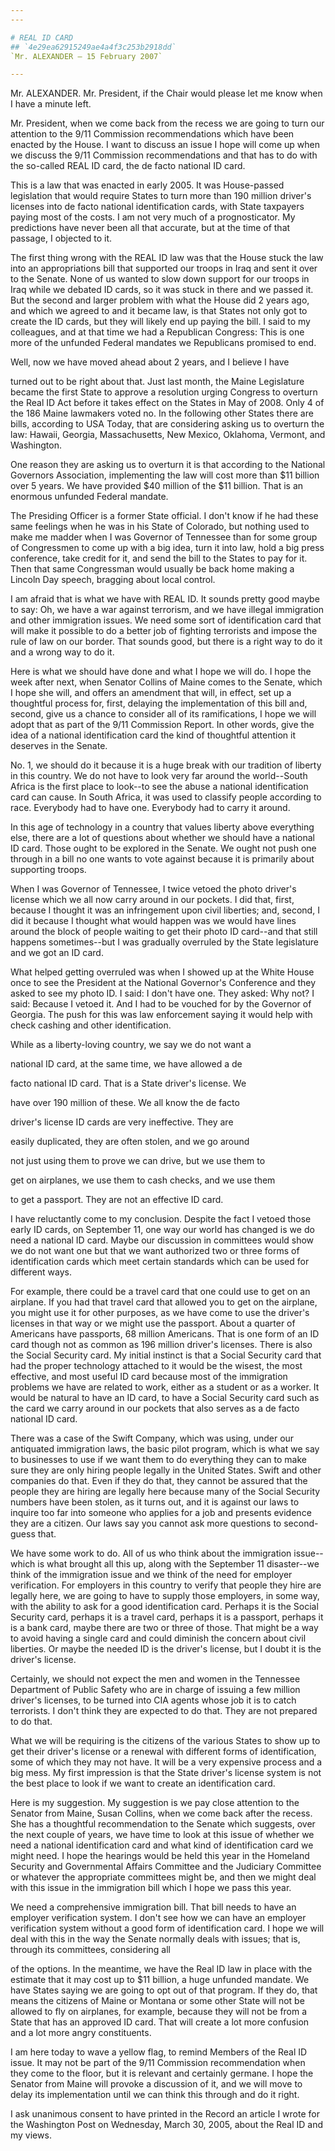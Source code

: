 ```yaml
---
---

# REAL ID CARD
## `4e29ea62915249ae4a4f3c253b2918dd`
`Mr. ALEXANDER — 15 February 2007`

---
```



Mr. ALEXANDER. Mr. President, if the Chair would please let me know 
when I have a minute left.

Mr. President, when we come back from the recess we are going to turn 
our attention to the 9/11 Commission recommendations which have been 
enacted by the House. I want to discuss an issue I hope will come up 
when we discuss the 9/11 Commission recommendations and that has to do 
with the so-called REAL ID card, the de facto national ID card.

This is a law that was enacted in early 2005. It was House-passed 
legislation that would require States to turn more than 190 million 
driver's licenses into de facto national identification cards, with 
State taxpayers paying most of the costs. I am not very much of a 
prognosticator. My predictions have never been all that accurate, but 
at the time of that passage, I objected to it.

The first thing wrong with the REAL ID law was that the House stuck 
the law into an appropriations bill that supported our troops in Iraq 
and sent it over to the Senate. None of us wanted to slow down support 
for our troops in Iraq while we debated ID cards, so it was stuck in 
there and we passed it. But the second and larger problem with what the 
House did 2 years ago, and which we agreed to and it became law, is 
that States not only got to create the ID cards, but they will likely 
end up paying the bill. I said to my colleagues, and at that time we 
had a Republican Congress: This is one more of the unfunded Federal 
mandates we Republicans promised to end.

Well, now we have moved ahead about 2 years, and I believe I have


turned out to be right about that. Just last month, the Maine 
Legislature became the first State to approve a resolution urging 
Congress to overturn the Real ID Act before it takes effect on the 
States in May of 2008. Only 4 of the 186 Maine lawmakers voted no. In 
the following other States there are bills, according to USA Today, 
that are considering asking us to overturn the law: Hawaii, Georgia, 
Massachusetts, New Mexico, Oklahoma, Vermont, and Washington.

One reason they are asking us to overturn it is that according to the 
National Governors Association, implementing the law will cost more 
than $11 billion over 5 years. We have provided $40 million of the $11 
billion. That is an enormous unfunded Federal mandate.

The Presiding Officer is a former State official. I don't know if he 
had these same feelings when he was in his State of Colorado, but 
nothing used to make me madder when I was Governor of Tennessee than 
for some group of Congressmen to come up with a big idea, turn it into 
law, hold a big press conference, take credit for it, and send the bill 
to the States to pay for it. Then that same Congressman would usually 
be back home making a Lincoln Day speech, bragging about local control.

I am afraid that is what we have with REAL ID. It sounds pretty good 
maybe to say: Oh, we have a war against terrorism, and we have illegal 
immigration and other immigration issues. We need some sort of 
identification card that will make it possible to do a better job of 
fighting terrorists and impose the rule of law on our border. That 
sounds good, but there is a right way to do it and a wrong way to do 
it.


Here is what we should have done and what I hope we will do. I hope 
the week after next, when Senator Collins of Maine comes to the Senate, 
which I hope she will, and offers an amendment that will, in effect, 
set up a thoughtful process for, first, delaying the implementation of 
this bill and, second, give us a chance to consider all of its 
ramifications, I hope we will adopt that as part of the 9/11 Commission 
Report. In other words, give the idea of a national identification card 
the kind of thoughtful attention it deserves in the Senate.

No. 1, we should do it because it is a huge break with our tradition 
of liberty in this country. We do not have to look very far around the 
world--South Africa is the first place to look--to see the abuse a 
national identification card can cause. In South Africa, it was used to 
classify people according to race. Everybody had to have one. Everybody 
had to carry it around.

In this age of technology in a country that values liberty above 
everything else, there are a lot of questions about whether we should 
have a national ID card. Those ought to be explored in the Senate. We 
ought not push one through in a bill no one wants to vote against 
because it is primarily about supporting troops.

When I was Governor of Tennessee, I twice vetoed the photo driver's 
license which we all now carry around in our pockets. I did that, 
first, because I thought it was an infringement upon civil liberties; 
and, second, I did it because I thought what would happen was we would 
have lines around the block of people waiting to get their photo ID 
card--and that still happens sometimes--but I was gradually overruled 
by the State legislature and we got an ID card.

What helped getting overruled was when I showed up at the White House 
once to see the President at the National Governor's Conference and 
they asked to see my photo ID. I said: I don't have one. They asked: 
Why not? I said: Because I vetoed it. And I had to be vouched for by 
the Governor of Georgia. The push for this was law enforcement saying 
it would help with check cashing and other identification.




 While as a liberty-loving country, we say we do not want a 


 national ID card, at the same time, we have allowed a de 


 facto national ID card. That is a State driver's license. We 


 have over 190 million of these. We all know the de facto 


 driver's license ID cards are very ineffective. They are 


 easily duplicated, they are often stolen, and we go around 


 not just using them to prove we can drive, but we use them to 


 get on airplanes, we use them to cash checks, and we use them 


 to get a passport. They are not an effective ID card.


I have reluctantly come to my conclusion. Despite the fact I vetoed 
those early ID cards, on September 11, one way our world has changed is 
we do need a national ID card. Maybe our discussion in committees would 
show we do not want one but that we want authorized two or three forms 
of identification cards which meet certain standards which can be used 
for different ways.

For example, there could be a travel card that one could use to get 
on an airplane. If you had that travel card that allowed you to get on 
the airplane, you might use it for other purposes, as we have come to 
use the driver's licenses in that way or we might use the passport. 
About a quarter of Americans have passports, 68 million Americans. That 
is one form of an ID card though not as common as 196 million driver's 
licenses. There is also the Social Security card. My initial instinct 
is that a Social Security card that had the proper technology attached 
to it would be the wisest, the most effective, and most useful ID card 
because most of the immigration problems we have are related to work, 
either as a student or as a worker. It would be natural to have an ID 
card, to have a Social Security card such as the card we carry around 
in our pockets that also serves as a de facto national ID card.

There was a case of the Swift Company, which was using, under our 
antiquated immigration laws, the basic pilot program, which is what we 
say to businesses to use if we want them to do everything they can to 
make sure they are only hiring people legally in the United States. 
Swift and other companies do that. Even if they do that, they cannot be 
assured that the people they are hiring are legally here because many 
of the Social Security numbers have been stolen, as it turns out, and 
it is against our laws to inquire too far into someone who applies for 
a job and presents evidence they are a citizen. Our laws say you cannot 
ask more questions to second-guess that.

We have some work to do. All of us who think about the immigration 
issue--which is what brought all this up, along with the September 11 
disaster--we think of the immigration issue and we think of the need 
for employer verification. For employers in this country to verify that 
people they hire are legally here, we are going to have to supply those 
employers, in some way, with the ability to ask for a good 
identification card. Perhaps it is the Social Security card, perhaps it 
is a travel card, perhaps it is a passport, perhaps it is a bank card, 
maybe there are two or three of those. That might be a way to avoid 
having a single card and could diminish the concern about civil 
liberties. Or maybe the needed ID is the driver's license, but I doubt 
it is the driver's license.

Certainly, we should not expect the men and women in the Tennessee 
Department of Public Safety who are in charge of issuing a few million 
driver's licenses, to be turned into CIA agents whose job it is to 
catch terrorists. I don't think they are expected to do that. They are 
not prepared to do that.


What we will be requiring is the citizens of the various States to 
show up to get their driver's license or a renewal with different forms 
of identification, some of which they may not have. It will be a very 
expensive process and a big mess. My first impression is that the State 
driver's license system is not the best place to look if we want to 
create an identification card.

Here is my suggestion. My suggestion is we pay close attention to the 
Senator from Maine, Susan Collins, when we come back after the recess. 
She has a thoughtful recommendation to the Senate which suggests, over 
the next couple of years, we have time to look at this issue of whether 
we need a national identification card and what kind of identification 
card we might need. I hope the hearings would be held this year in the 
Homeland Security and Governmental Affairs Committee and the Judiciary 
Committee or whatever the appropriate committees might be, and then we 
might deal with this issue in the immigration bill which I hope we pass 
this year.

We need a comprehensive immigration bill. That bill needs to have an 
employer verification system. I don't see how we can have an employer 
verification system without a good form of identification card. I hope 
we will deal with this in the way the Senate normally deals with 
issues; that is, through its committees, considering all


of the options. In the meantime, we have the Real ID law in place with 
the estimate that it may cost up to $11 billion, a huge unfunded 
mandate. We have States saying we are going to opt out of that program. 
If they do, that means the citizens of Maine or Montana or some other 
State will not be allowed to fly on airplanes, for example, because 
they will not be from a State that has an approved ID card. That will 
create a lot more confusion and a lot more angry constituents.

I am here today to wave a yellow flag, to remind Members of the Real 
ID issue. It may not be part of the 9/11 Commission recommendation when 
they come to the floor, but it is relevant and certainly germane. I 
hope the Senator from Maine will provoke a discussion of it, and we 
will move to delay its implementation until we can think this through 
and do it right.

I ask unanimous consent to have printed in the Record an article I 
wrote for the Washington Post on Wednesday, March 30, 2005, about the 
Real ID and my views.